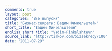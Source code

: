```yaml
---
comments: true
layout: post
categories: "Все выпуски"
title: "Бизнес-секреты: Вадим Финкельштейн"
short_title: "Вадим Финкельштейн"
english_short_title: "Vadim-Finkelshteyn"
source_link: "http://tinkov.com/bizsekrety/100"
date: "2011-07-29"
---
```


